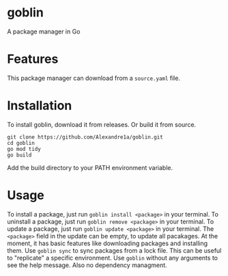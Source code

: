 <!-- Synced from https://github.com/Alexandre1a/goblin (Sun Apr  6 01:52:47 UTC 2025) -->

# goblin
A package manager in Go

# Features
This package manager can download from a `source.yaml` file.

# Installation
To install goblin, download it from releases.
Or build it from source.
```
git clone https://github.com/Alexandre1a/goblin.git
cd goblin
go mod tidy
go build
```

Add the build directory to your PATH environment variable.

# Usage
To install a package, just run `goblin install <package>` in your terminal.
To uninstall a package, just run `goblin remove <package>` in your terminal.
To update a package, just run `goblin update <package>` in your terminal.
The `<package>` field in the update can be empty, to update all pacakages.
At the moment, it has basic features like downloading packages and installing them.
Use `goblin sync` to sync packages from a lock file.
This can be useful to "replicate" a specific environment.
Use `goblin` without any arguments to see the help message.
Also no dependency managment.
